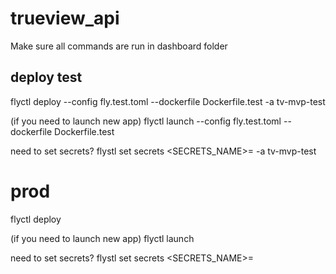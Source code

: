 # trueview_api
Make sure all commands are run in dashboard folder

## deploy test
flyctl deploy --config fly.test.toml --dockerfile Dockerfile.test -a tv-mvp-test

(if you need to launch new app)
flyctl launch --config fly.test.toml --dockerfile Dockerfile.test

need to set secrets?
flystl set secrets <SECRETS_NAME>=<VALUE> -a tv-mvp-test

# prod
flyctl deploy

(if you need to launch new app)
flyctl launch

need to set secrets?
flystl set secrets <SECRETS_NAME>=<VALUE>